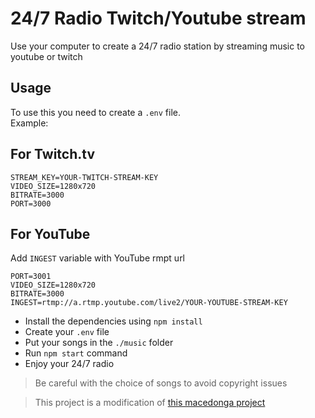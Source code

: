 # 24/7 Radio Twitch/Youtube stream

Use your computer to create a 24/7 radio station by streaming music to youtube or twitch

## Usage

To use this you need to create a `.env` file.<br>
Example:

## For Twitch.tv

```
STREAM_KEY=YOUR-TWITCH-STREAM-KEY
VIDEO_SIZE=1280x720
BITRATE=3000
PORT=3000
```

## For YouTube

Add `INGEST` variable with YouTube rmpt url

```
PORT=3001
VIDEO_SIZE=1280x720
BITRATE=3000
INGEST=rtmp://a.rtmp.youtube.com/live2/YOUR-YOUTUBE-STREAM-KEY
```

- Install the dependencies using `npm install`
- Create your `.env` file
- Put your songs in the `./music` folder
- Run `npm start` command
- Enjoy your 24/7 radio

> Be careful with the choice of songs to avoid copyright issues

> This project is a modification of [this macedonga project](https://github.com/macedonga/lofi.twitch.auto.stream)
